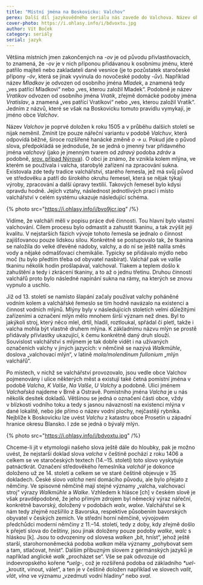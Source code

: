```yaml
---
title: "Místní jména na Boskovicku: Valchov"
perex: Další díl jazykovědného seriálu nás zavede do Valchova. Název obce vypadá srozumitelně, ale víte, od jakého typu valchy se odvíjí?
cover-photo: https://i.ohlasy.info/i/bdvoxtu.jpg
author: Vít Boček
category: seriály
serial: jazyk
---
```


Většina místních jmen zakončených na *-ov* je od původu přivlastňovacích, to znamená, že *-ov* je v nich příponou přidávanou k osobnímu jménu, které patřilo majiteli nebo zakladateli dané vesnice (je to pozůstatek staročeské přípony *-óv*, která se jinak vyvinula do novočeské podoby *-ův*). Například název *Mladkov* je odvozen od osobního jména *Mladek*, a znamená tedy „ves patřící Mladkovi“ nebo „ves, kterou založil Mladek“. Podobně je název *Vratíkov* odvozen od osobního jména *Vratík*, zřejmě domácké podoby jména *Vratislav*, a znamená „ves patřící Vratíkovi“ nebo „ves, kterou založil Vratík“. Jedním z názvů, které se však na Boskovicku tomuto pravidlu vymykají, je jméno obce *Valchov*.

Název *Valchov* je poprvé doložen k roku 1505 a v průběhu dalších století se nijak neměnil. Zmínit lze pouze nářeční variantu v podobě *Valchuv*, která odpovídá běžné, široce rozšířené hanácké změně *o → u.* Pokud jde o původ slova, předpokládá se jednoduše, že se jedná o jmenný tvar přídavného jména *valchový* (jako je jmenným tvarem od *zdravý* podoba *zdráv* a podobně, [srov. případ Nýrova](http://www.ohlasy.info/clanky/2016/06/nyrov.html)). O obci je známo, že vznikla kolem mlýna, ve kterém se používala i valcha, starobylé zařízení na zpracování sukna. Existovala zde tedy tradice valchářství, starého řemesla, jež má svůj původ ve středověku a patří do širokého okruhu řemesel, která se nějak týkají výroby, zpracování a další úpravy textilií. Takových řemesel bylo kdysi opravdu hodně. Jejich vztahy, následnost jednotlivých prací i místo valchářství v celém systému ukazuje následující schéma.

{% photo src="https://i.ohlasy.info/i/bvo9jcr.jpg" /%}

Vidíme, že valcháři měli v popisu práce dvě činnosti. Tou hlavní bylo vlastní valchování. Cílem procesu bylo odmastit a zahustit tkaninu, a tak zvýšit její kvalitu. V nejstarších fázích vývoje tohoto řemesla se jednalo o činnost zajišťovanou pouze lidskou silou. Konkrétně se postupovalo tak, že tkanina se naložila do velké dřevěné nádoby, valchy, a do ní se ještě nalila směs vody a nějaké odmašťovací chemikálie. Typicky se přidávalo mýdlo nebo moč (tu bylo předtím třeba od obyvatel nasbírat). Valchář pak ve valše tkaninu několik hodin prošlapával, valchoval. Tlakem a teplem došlo k zahuštění a tedy i zkrácení tkaniny, a to až o jednu třetinu. Druhou činností valchářů proto bylo následné napínání sukna na rámy, na kterých se znovu vypnulo a uschlo.

Již od 13. století se namísto šlapání začaly používat valchy poháněné vodním kolem a valchářské řemeslo se tím hodně navázalo na existenci a činnost vodních mlýnů. Mlýny byly v následujících stoletích velmi důležitými zařízeními a označení mlýn mělo mnohem širší význam než dnes. Byl to jakýkoli stroj, který něco mlel, drtil, hladil, roztloukal, spřádal či pletl, takže i valcha mohla být vlastně druhem mlýna. K základnímu názvu mlýn se prostě přidávaly přívlastky ukazující, k čemu konkrétně daný druh slouží. Souvislost valchářství s mlýnem je tak dobře vidět i na užívaných označeních valchy v jiných jazycích: v němčině se nazývá *Walkmühle*, doslova „valchovací mlýn“, v latině *mola/molendinum fullonium* „mlýn valchářů“.

Po místech, v nichž se valchářství provozovalo, jsou vedle obce Valchov pojmenovány i ulice některých měst a existují také četná pomístní jména v podobě *Valcha*, *K Valše*, *Na Valše*, *U Valchy* a podobně. Ulici jménem *Valchařská* najdeme v Brně a Ostravě. Pomístního jména *Valcha* je u nás několik desítek dokladů. Většinou se jedná o označení části obce, vždy v blízkosti vodního toku a tedy s jasnou návazností na existenci mlýna v dané lokalitě, nebo jde přímo o název vodní plochy, nejčastěji rybníka. Nejblíže k Boskovicku lze uvést *Valchu* z katastru obce Prosetín u západní hranice okresu Blansko. I zde se jedná o bývalý mlýn.

{% photo src="https://i.ohlasy.info/i/bdvoxtu.jpg" /%}

Chceme-li jít v etymologii našeho slova ještě dále do hloubky, pak je možno uvést, že nejstarší doklad slova *valcha* v češtině pochází z roku 1406 a celkem se ve staročeských textech (14.–15. století) toto slovo vyskytuje patnáctkrát. Označení středověkého řemeslníka *valchář* je dokonce doloženo už ze 14. století a celkem se ve staré češtině objevuje v 35 dokladech. České slovo *valcha* není domácího původu, ale bylo přejato z němčiny. Ve spisovné němčině mají stejné významy „valcha, valchovací stroj“ výrazy *Walkmühle* a *Walke*. Vzhledem k hlásce [ch] v českém slově je však pravděpodobné, že jeho přímým zdrojem byl německý výraz nářeční, konkrétně bavorský, doložený v podobách *walx*, *walxe*. Valchářství se k nám tedy zřejmě rozšířilo z Bavorska, respektive působením bavorských obyvatel v českých zemích. Ve střední horní němčině, vývojovém předchůdci moderní němčiny z 11.–14. století, tedy z doby, kdy zřejmě došlo k přejetí slova do češtiny, jsou jinak doloženy pouze podoby *walke*, *walc* s hláskou [k]. Jsou to odvozeniny od slovesa *walken* „bít, hníst“, jehož ještě starší, starohornoněmecká podoba *walkan* měla významy „pohybovat sem a tam, stlačovat, hníst“. Dalším příbuzným slovem z germánských jazyků je například anglické *walk* „procházet se“. Vše se pak odvozuje od indoevropského kořene *\*uelg-*, což je rozšířená podoba od základního *\*uel-* „kroutit, vinout, válet“, a ten je v češtině doložen například ve slovech *valit*, *vlát*, *vlna* ve významu „vzedmutí vodní hladiny“ nebo *sval*.
